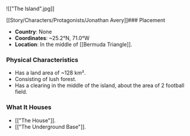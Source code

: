 ![["The Island".jpg]]

[[Story/Characters/Protagonists/Jonathan Avery]]### Placement
- **Country**: None
- **Coordinates**: ~25.2°N, 71.0°W
- **Location**: In the middle of [[Bermuda Triangle]].  

### Physical Characteristics
- Has a land area of ~128 km².
- Consisting of lush forest.  
- Has a clearing in the middle of the island, about the area of 2 football field.  

### What It Houses
- [["The House"]].
- [["The Underground Base"]].    
